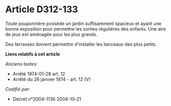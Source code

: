 # Article D312-133

Toute pouponnière possède un jardin suffisamment spacieux et ayant une bonne exposition pour permettre les sorties régulières
des enfants. Une aire de jeux est aménagée pour les plus grands.

Des terrasses doivent permettre d'installer les berceaux des plus petits.

**Liens relatifs à cet article**

_Anciens textes_:

  - Arrêté 1974-01-28 art. 12
  - Arrêté du 28 janvier 1974 - art. 12 (V)

_Codifié par_:

  - Décret n°2004-1136 2004-10-21
